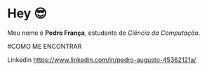 # Hey 😎

Meu nome é **Pedro França**, estudante de *Ciência da Computação*. 

#COMO ME ENCONTRAR

  Linkedin  https://www.linkedin.com/in/pedro-augusto-45362121a/ 
